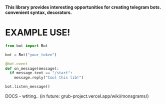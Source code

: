 **This library provides interesting opportunities for creating telegram bots.
convenient syntax, decorators.**

# EXAMPLE USE!
```python
from bot import Bot

bot = Bot("your_token")

@bot.event
def on_message(message):
  if message.text == "/start":
    message.reply("Cool this lib!")

bot.listen_message()
```
DOCS - wtiting..
(in future: grub-project.vercel.app/wiki/monsgrams/)